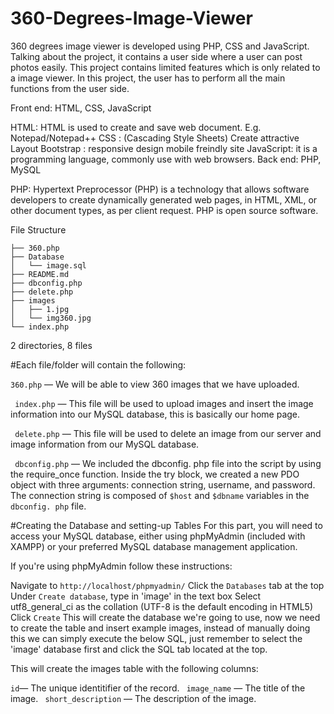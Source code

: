 # 360-Degrees-Image-Viewer

 360 degrees image viewer is developed using PHP, CSS and JavaScript. Talking about the project, it contains a user side where a user can post photos easily. This project contains limited features which is only related to a image viewer. In this project, the user has to perform all the main functions from the user side.

Front end: HTML, CSS, JavaScript

 HTML: HTML is used to create and save web document. E.g. Notepad/Notepad++
 CSS : (Cascading Style Sheets) Create attractive Layout
 Bootstrap : responsive design mobile freindly site
 JavaScript: it is a programming language, commonly use with web browsers.
 Back end: PHP, MySQL

 PHP: Hypertext Preprocessor (PHP) is a technology that allows software developers to create dynamically generated web pages, in HTML, XML, or other document types, as per client request. PHP is open source software.


File Structure
```
├── 360.php
├── Database
│   └── image.sql
├── README.md
├── dbconfig.php
├── delete.php
├── images
│   ├── 1.jpg
│   └── img360.jpg
└── index.php
```
2 directories, 8 files


#Each file/folder will contain the following:

 ```360.php``` — We will be able to view 360 images that we have uploaded.

``` index.php``` — This file will be used to upload images and insert the image information into our MySQL database, this is basically our home page.

``` delete.php``` — This file will be used to delete an image from our server and image information from our MySQL database.

``` dbconfig.php``` — We included the dbconfig. php file into the script by using the require_once function. Inside the try block, we created a new PDO object with three arguments: connection string, username, and password. The connection string is composed of `$host` and `$dbname` variables in the `dbconfig. php` file.


#Creating the Database and setting-up Tables
 For this part, you will need to access your MySQL database, either using phpMyAdmin (included with XAMPP) or your preferred MySQL database management application.

If you're using phpMyAdmin follow these instructions:

 Navigate to ```http://localhost/phpmyadmin/```
 Click the `Databases` tab at the top
 Under `Create database`, type in 'image' in the text box
 Select utf8_general_ci as the collation (UTF-8 is the default encoding in HTML5)
 Click `Create`
 This will create the database we're going to use, now we need to create the table and insert example images, instead of manually doing this we can simply execute the below SQL, just remember to select the 'image' database first and click the SQL tab located at the top.
    
This will create the images table with the following columns:

` id `— The unique identitifier of the record.
` image_name` — The title of the image.
` short_description` — The description of the image.

